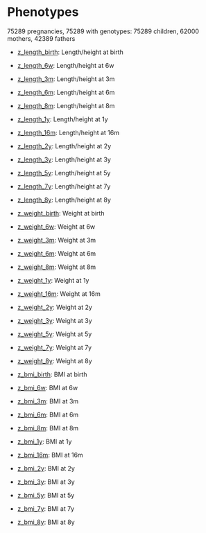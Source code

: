 # Phenotypes

75289 pregnancies, 75289 with genotypes: 75289 children, 62000 mothers, 42389 fathers

- [z_length_birth](z_length_birth/z_length_birth.md): Length/height at birth


- [z_length_6w](z_length_6w/z_length_6w.md): Length/height at 6w


- [z_length_3m](z_length_3m/z_length_3m.md): Length/height at 3m


- [z_length_6m](z_length_6m/z_length_6m.md): Length/height at 6m


- [z_length_8m](z_length_8m/z_length_8m.md): Length/height at 8m


- [z_length_1y](z_length_1y/z_length_1y.md): Length/height at 1y


- [z_length_16m](z_length_16m/z_length_16m.md): Length/height at 16m


- [z_length_2y](z_length_2y/z_length_2y.md): Length/height at 2y


- [z_length_3y](z_length_3y/z_length_3y.md): Length/height at 3y


- [z_length_5y](z_length_5y/z_length_5y.md): Length/height at 5y


- [z_length_7y](z_length_7y/z_length_7y.md): Length/height at 7y


- [z_length_8y](z_length_8y/z_length_8y.md): Length/height at 8y


- [z_weight_birth](z_weight_birth/z_weight_birth.md): Weight at birth


- [z_weight_6w](z_weight_6w/z_weight_6w.md): Weight at 6w


- [z_weight_3m](z_weight_3m/z_weight_3m.md): Weight at 3m


- [z_weight_6m](z_weight_6m/z_weight_6m.md): Weight at 6m


- [z_weight_8m](z_weight_8m/z_weight_8m.md): Weight at 8m


- [z_weight_1y](z_weight_1y/z_weight_1y.md): Weight at 1y


- [z_weight_16m](z_weight_16m/z_weight_16m.md): Weight at 16m


- [z_weight_2y](z_weight_2y/z_weight_2y.md): Weight at 2y


- [z_weight_3y](z_weight_3y/z_weight_3y.md): Weight at 3y


- [z_weight_5y](z_weight_5y/z_weight_5y.md): Weight at 5y


- [z_weight_7y](z_weight_7y/z_weight_7y.md): Weight at 7y


- [z_weight_8y](z_weight_8y/z_weight_8y.md): Weight at 8y


- [z_bmi_birth](z_bmi_birth/z_bmi_birth.md): BMI at birth


- [z_bmi_6w](z_bmi_6w/z_bmi_6w.md): BMI at 6w


- [z_bmi_3m](z_bmi_3m/z_bmi_3m.md): BMI at 3m


- [z_bmi_6m](z_bmi_6m/z_bmi_6m.md): BMI at 6m


- [z_bmi_8m](z_bmi_8m/z_bmi_8m.md): BMI at 8m


- [z_bmi_1y](z_bmi_1y/z_bmi_1y.md): BMI at 1y


- [z_bmi_16m](z_bmi_16m/z_bmi_16m.md): BMI at 16m


- [z_bmi_2y](z_bmi_2y/z_bmi_2y.md): BMI at 2y


- [z_bmi_3y](z_bmi_3y/z_bmi_3y.md): BMI at 3y


- [z_bmi_5y](z_bmi_5y/z_bmi_5y.md): BMI at 5y


- [z_bmi_7y](z_bmi_7y/z_bmi_7y.md): BMI at 7y


- [z_bmi_8y](z_bmi_8y/z_bmi_8y.md): BMI at 8y


